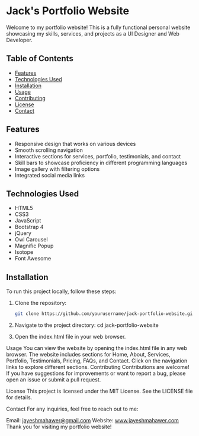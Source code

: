 # Jack's Portfolio Website

Welcome to my portfolio website! This is a fully functional personal website showcasing my skills, services, and projects as a UI Designer and Web Developer.

## Table of Contents

- [Features](#features)
- [Technologies Used](#technologies-used)
- [Installation](#installation)
- [Usage](#usage)
- [Contributing](#contributing)
- [License](#license)
- [Contact](#contact)

## Features

- Responsive design that works on various devices
- Smooth scrolling navigation
- Interactive sections for services, portfolio, testimonials, and contact
- Skill bars to showcase proficiency in different programming languages
- Image gallery with filtering options
- Integrated social media links

## Technologies Used

- HTML5
- CSS3
- JavaScript
- Bootstrap 4
- jQuery
- Owl Carousel
- Magnific Popup
- Isotope
- Font Awesome

## Installation

To run this project locally, follow these steps:

1. Clone the repository:
   ```bash
   git clone https://github.com/yourusername/jack-portfolio-website.git
   
2. Navigate to the project directory:
   cd jack-portfolio-website
   
3. Open the index.html file in your web browser.

Usage
You can view the website by opening the index.html file in any web browser.
The website includes sections for Home, About, Services, Portfolio, Testimonials, Pricing, FAQs, and Contact.
Click on the navigation links to explore different sections.
Contributing
Contributions are welcome! If you have suggestions for improvements or want to report a bug, please open an issue or submit a pull request.

License
This project is licensed under the MIT License. See the LICENSE file for details.

Contact
For any inquiries, feel free to reach out to me:

Email: jayeshmahawer@gmail.com
Website: www.jayeshmahawer.com
Thank you for visiting my portfolio website!
